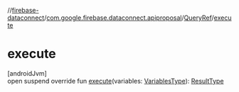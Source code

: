 //[firebase-dataconnect](../../../index.md)/[com.google.firebase.dataconnect.apiproposal](../index.md)/[QueryRef](index.md)/[execute](execute.md)

# execute

[androidJvm]\
open suspend override fun [execute](execute.md)(variables: [VariablesType](index.md)): [ResultType](index.md)
